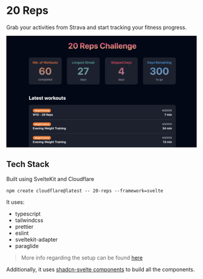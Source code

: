 # 20 Reps
Grab your activities from Strava and start tracking your fitness progress.

![20-reps_v1.0.0](./20-reps_v1.0.0.png)


## Tech Stack 
Built using SvelteKit and Cloudflare

```
npm create cloudflare@latest -- 20-reps --framework=svelte
```

It uses:
- typescript
- tailwindcss
- prettier
- eslint
- sveltekit-adapter
- paraglide

> More info regarding the setup can be found [here](./svelte-cli.md)

Additionally, it uses [shadcn-svelte components](https://next.shadcn-svelte.com/) to build all the components.
